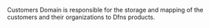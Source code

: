 Customers Domain is responsible for the storage and mapping of the customers and their organizations to Dfns products.